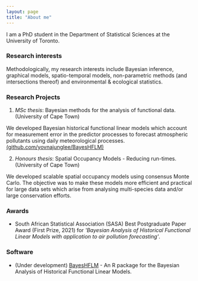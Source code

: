```yaml
---
layout: page
title: "About me"
---
```



I am a PhD student in the Department of Statistical Sciences at the University of Toronto.



### Research interests

Methodologically, my research interests include Bayesian inference, graphical models, spatio-temporal models, non-parametric methods (and intersections thereof) and environmental & ecological statistics.


### Research Projects

1. *MSc thesis*: Bayesian methods for the analysis of functional data. (University of Cape Town)

We developed Bayesian historical functional linear models which account for measurement error in the predictor processes to forecast atmospheric pollutants using daily meteorological processes. [(github.com/yovnajunglee/BayesHFLM)](https://github.com/yovnajunglee/BayesHFLM)


2. *Honours thesis*: Spatial Occupancy Models - Reducing run-times. (University of Cape Town)

We developed scalable spatial occupancy models using consensus Monte Carlo. The objective was to make these models more efficient and practical for large data sets which arise from analysing multi-species data and/or large conservation efforts. 

### Awards

+ South African Statistical Association (SASA) Best Postgraduate Paper Award (First Prize, 2021) for *'Bayesian Analysis of Historical Functional Linear Models with application to air pollution forecasting'*. 


### Software

+ (Under development) [BayesHFLM](https://github.com/yovnajunglee/BayesHFLM) - An R package for the Bayesian Analysis of Historical Functional Linear Models. 




